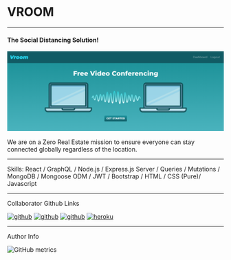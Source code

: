 # VROOM

---
#### The Social Distancing Solution!
![The Social Distancing Solution!](https://github.com/vcaruso0923/video-chatter-2-2/blob/master/vroom-main-photo.png)

We are on a Zero Real Estate mission to ensure everyone can stay connected globally regardless of the location.

---

Skills: React / GraphQL / Node.js / Express.js Server / Queries / Mutations / MongoDB / Mongoose ODM / JWT / Bootstrap / HTML / CSS (Pure)/ Javascript 

---

Collaborator Github Links


[<img src='https://cdn.jsdelivr.net/npm/simple-icons@3.0.1/icons/github.svg' alt='github' height='40'>](https://github.com/vcaruso0923)  [<img src='https://cdn.jsdelivr.net/npm/simple-icons@3.0.1/icons/github.svg' alt='github' height='40'>](https://github.com/tedpedersen)  [<img src='https://cdn.jsdelivr.net/npm/simple-icons@3.0.1/icons/github.svg' alt='github' height='40'>](https://github.com/osbornroxas02)  [<img src='https://cdn.jsdelivr.net/npm/simple-icons@3.0.1/icons/heroku.svg' alt='heroku' height='40'>](https://salty-lowlands-76602.herokuapp.com/)  

---
Author Info

![GitHub metrics](https://metrics.lecoq.io/vcaruso0923)  
